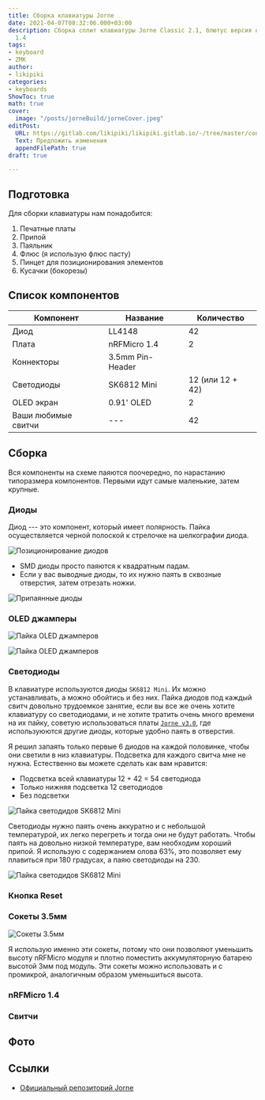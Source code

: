 ```yaml
---
title: Сборка клавиатуры Jorne
date: 2021-04-07T08:32:06.000+03:00
description: Сборка сплит клавиатуры Jorne Classic 2.1, блютус версия на nRFMicro
  1.4
tags:
- keyboard
- ZMK
author:
- likipiki
categories:
- keyboards
ShowToc: true
math: true
cover:
  image: "/posts/jorneBuild/jorneCover.jpeg"
editPost:
  URL: https://gitlab.com/likipiki/likipiki.gitlab.io/-/tree/master/content/
  Text: Предложить изменения
  appendFilePath: true
draft: true

---
```

## Подготовка

Для сборки клавиатуры нам понадобится:

1. Печатные платы
2. Припой
3. Паяльник
4. Флюс (я использую флюс пасту)
5. Пинцет для позиционирования элементов
6. Кусачки (бокорезы)

## Список компонентов

| Компонент           | Название         | Количество       |
| ------------------- | ---------------- | ---------------- |
| Диод                | LL4148           | 42               |
| Плата               | nRFMicro 1.4     | 2                |
| Коннекторы          | 3.5mm Pin-Header |                  |
| Светодиоды          | SK6812 Mini      | 12 (или 12 + 42) |
| OLED экран          | 0.91' OLED       | 2                |
| Ваши любимые свитчи | ---              | 42               |

## Сборка

Вся компоненты на схеме паяются поочередно, по нарастанию типоразмера
компонентов. Первыми идут самые маленькие, затем крупные.

### Диоды

Диод --- это компонент, который имеет полярность. Пайка
осуществляется черной полоской к стрелочке на шелкографии диода.

![Позиционирование диодов](/posts/jorneBuild/diodePosition.jpeg)

* SMD диоды просто паяются к квадратным падам.
* Если у вас выводные диоды, то их нужно паять в сквозные отверстия, затем
  отрезать ножки.

![Припаянные диоды](/posts/jorneBuild/diodesSoldered.jpeg)

### OLED джамперы

![Пайка OLED джамперов](/posts/jorneBuild/oled.jpeg)

![Пайка OLED джамперов](/posts/jorneBuild/oledSoldered.jpeg)

### Светодиоды

В клавиатуре используются диоды `SK6812 Mini`. Их можно устанавливать, а можно обойтись и без них. Пайка диодов под каждый свитч довольно трудоемкое занятие, если вы все же очень хотите клавиатуру со светодиодами, и не хотите тратить очень много времени на их пайку, советую использоваться платы [`Jorne v3.0`](https://github.com/joric/jorne#jorne-cherry-30), где используюются другие диоды, которые удобно паять в отверстия.

Я решил запаять только первые 6 диодов на каждой половинке, чтобы они светили в низ клавиатуры. Подсветка для каждого свитча мне не нужна. Естественно вы можете сделать как вам нравится:

* Подсветка всей клавиатуры 12 + 42 = 54 светодиода
* Только нижняя подсветка 12 светодиодов
* Без подсветки

![Пайка светодидов SK6812 Mini](/posts/jorneBuild/ledSoldered.jpeg)  

Светодиоды нужно паять очень аккуратно и с небольшой температурой, их легко перегреть и тогда они не будут работать. Чтобы паять на довольно низкой температуре, вам необходим хороший припой. Я использую с содержанием олова 63%, это позволяет ему плавиться при 180 градусах, а паяю светодиоды на 230.

![Пайка светодидов SK6812 Mini](/posts/jorneBuild/solderedLeds.jpeg)  

### Кнопка Reset

### Сокеты 3.5мм

![Сокеты 3.5мм](/posts/jorneBuild/pinHeaders.jpeg)

Я использую именно эти сокеты, потому что они позволяют уменьшить высоту nRFMicro модуля и плотно поместить аккумуляторную батарею высотой 3мм под модуль. Эти сокеты можно использовать и с промикрой, аналогичным образом уменьшиться высота.

### nRFMicro 1.4

### Свитчи

## Фото

## Ссылки

* [Официальный репозиторий Jorne](https://github.com/joric/jorne)
